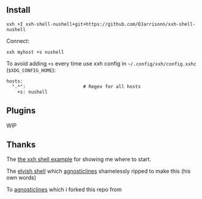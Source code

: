 ## Install
```
xxh +I xxh-shell-nushell+git+https://github.com/OJarrisonn/xxh-shell-nushell
```
Connect:
```
xxh myhost +s nushell
```
To avoid adding `+s` every time use xxh config in `~/.config/xxh/config.xxhc` (`$XDG_CONFIG_HOME`):
```
hosts:
  ".*":                     # Regex for all hosts
    +s: nushell
```

## Plugins

WIP

## Thanks

The [the xxh shell example](https://github.com/xxh/xxh-shell-example) for showing me where to start.

The [elvish shell](https://github.com/krageon/xxh-shell-elvish) which [agnosticlines](https://github.com/agnosticlines) shamelessly ripped to make this (his own words)

To [agnosticlines](https://github.com/agnosticlines/xxh-shell-nushell) which i forked this repo from